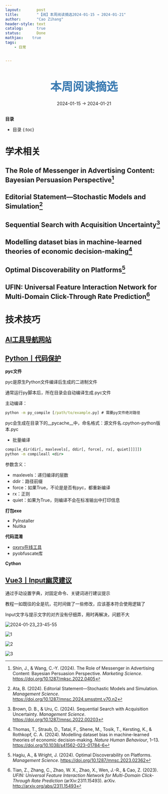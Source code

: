 ```yaml
---
layout:       post
title:        "【阅】本周阅读摘选2024-01-15 → 2024-01-21"
author:       "Cao Zihang"
header-style: text
catalog:      true
status:		  Done
mathjax: 	true
tags:
    - 日常


---
```


<center style="margin-bottom: 20px; margin-top: 50px"><font color="#3879B1" style="line-height: 1.4;font-weight: 700;font-size: 36px;box-sizing: border-box; ">本周阅读摘选</font></center>

<center style=" margin-bottom: 30px;">2024-01-15 → 2024-01-21</center>

<font style="font-weight: bold;">目录</font>

* 目录
{:toc}

# 学术相关

## The Role of Messenger in Advertising Content: Bayesian Persuasion Perspective[^1]



## Editorial Statement—Stochastic Models and Simulation[^2]



## Sequential Search with Acquisition Uncertainty[^3]



## Modelling dataset bias in machine-learned theories of economic decision-making[^4]



## Optimal Discoverability on Platforms[^5]



## UFIN: Universal Feature Interaction Network for Multi-Domain Click-Through Rate Prediction[^6]



# 技术技巧

## [AI工具导航网站](https://seekai.tools/ai-tools)



## [Python丨代码保护](https://mp.weixin.qq.com/s/QkFlEThHvWWfMvfJ4SWPhg)

**pyc文件**

pyc是原生Python文件编译后生成的二进制文件

通常运行py脚本后，所在目录会自动编译生成.pyc文件

主动编译：

```cmd
python -m py_compile [/path/to/example.py] # 需要py文件绝对路径
```

pyc会生成在目录下的\_\_pycache__中，命名格式：源文件名.cpython-python版本.pyc

- 批量编译

```cmd
compile_dir(dir[, maxlevels[, ddir[, force[, rx[, quiet]]]]])
python -m compileall <dir>
```

参数含义：

- maxlevels：递归编译的层数
- ddir：路径前缀
- force：如果True，不论是是否有pyc，都重新编译
- rx：正则
- quiet：如果为True，则编译不会在标准输出中打印信息

**打包exe**

- PyInstaller
- Nuitka

**代码混淆**

- [oxyry在线工具](https://pyob.oxyry.com/)
- pyobfuscate库

**Cython**

## [Vue3丨Input幽灵建议](https://mp.weixin.qq.com/s/dUDIyeJpEsPJzzZW_lXU-Q)

通过手动设置字典，对固定命令、关键词进行建议提示

教程一如既往的全是坑，花时间做了一些修改，应该基本符合使用逻辑了

Input文字与提示文字的对齐没有仔细弄，用时再解决，问题不大

![2024-01-23_23-45-55](https://img.caozihang.com/img/202401232348848.gif)

![1](https://img.caozihang.com/img/202401232359731.png)

![2](https://img.caozihang.com/img/202401232359795.png)

![3](https://img.caozihang.com/img/202401232359854.png)

[^1]: Shin, J., & Wang, C.-Y. (2024). The Role of Messenger in Advertising Content: Bayesian Persuasion Perspective. *Marketing Science*. https://doi.org/10.1287/mksc.2022.0405
[^2]: Ata, B. (2024). Editorial Statement—Stochastic Models and Simulation. *Management Science*. https://doi.org/10.1287/mnsc.2024.smsstmt.v70.n2

[^3]: Brown, D. B., & Uru, C. (2024). Sequential Search with Acquisition Uncertainty. *Management Science*. https://doi.org/10.1287/mnsc.2022.00203
[^4]:Thomas, T., Straub, D., Tatai, F., Shene, M., Tosik, T., Kersting, K., & Rothkopf, C. A. (2024). Modelling dataset bias in machine-learned theories of economic decision-making. *Nature Human Behaviour*, 1–13. https://doi.org/10.1038/s41562-023-01784-6

[^5]: Hagiu, A., & Wright, J. (2024). Optimal Discoverability on Platforms. *Management Science*. https://doi.org/10.1287/mnsc.2023.02362
[^6]: Tian, Z., Zhang, C., Zhao, W. X., Zhao, X., Wen, J.-R., & Cao, Z. (2023). *UFIN: Universal Feature Interaction Network for Multi-Domain Click-Through Rate Prediction* (arXiv:2311.15493). arXiv. http://arxiv.org/abs/2311.15493
